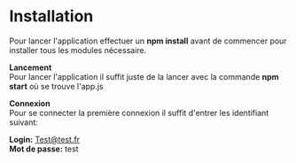 # Installation  
Pour lancer l'application effectuer un **npm install** avant de commencer pour installer tous les modules nécessaire.  

**Lancement**  
Pour lancer l'application il suffit juste de la lancer avec la commande **npm start** où se trouve l'app.js  

**Connexion**  
Pour se connecter la première connexion il suffit d'entrer les identifiant suivant:  

**Login:** Test@test.fr  
**Mot de passe:** test  
